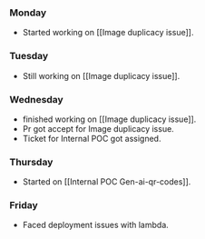 ### Monday
- Started working on [[Image duplicacy issue]].
### Tuesday
- Still working on [[Image duplicacy issue]].
### Wednesday
- finished working on [[Image duplicacy issue]].
- Pr got accept for Image duplicacy issue.
- Ticket for Internal POC got assigned.
### Thursday
- Started on [[Internal POC Gen-ai-qr-codes]].
### Friday
- Faced deployment issues with lambda.

